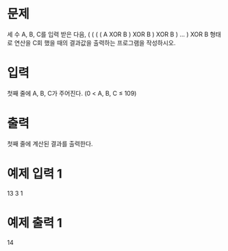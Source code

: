 # 문제
세 수 A, B, C를 입력 받은 다음, ( ( ( ( A XOR B ) XOR B ) XOR B ) … ) XOR B 형태로 연산을 C회 했을 때의 결과값을 출력하는 프로그램을 작성하시오.

# 입력
첫째 줄에 A, B, C가 주어진다. (0 < A, B, C ≤ 109)

# 출력
첫째 줄에 계산된 결과를 출력한다.

# 예제 입력 1 
13 3 1
# 예제 출력 1 
14
